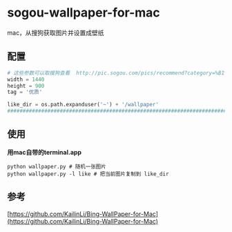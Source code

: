 # sogou-wallpaper-for-mac
mac，从搜狗获取图片并设置成壁纸

## 配置
```Python
# 这些参数可以取搜狗查看  http://pic.sogou.com/pics/recommend?category=%B1%DA%D6%BD&from=home#%E5%85%A8%E9%83%A8%2610
width = 1440
height = 900
tag = '优质'

like_dir = os.path.expanduser('~') + '/wallpaper'
################################################################################
```

## 使用
**用mac自带的terminal.app**
```
python wallpaper.py # 随机一张图片
python wallpaper.py -l like # 把当前图片复制到 like_dir
```

## 参考
[https://github.com/KailinLi/Bing-WallPaper-for-Mac](https://github.com/KailinLi/Bing-WallPaper-for-Mac)
